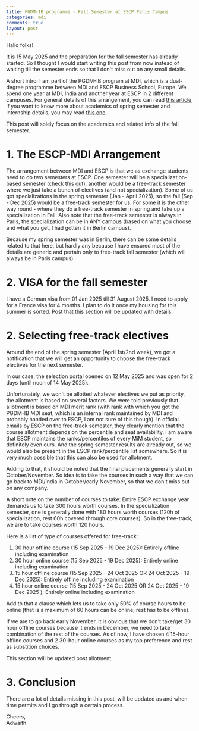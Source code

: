 ```yaml
---
title: PGDM-IB programme - Fall Semester at ESCP Paris Campus
categories: mdi
comments: true
layout: post
---
```


Hallo folks!

It is 15 May 2025 and the preparation for the fall semester has already started. So I thought I would start writing this post from now instead of waiting till the semester ends so that I don't miss out on any small details.

A short intro: I am part of the PGDM-IB program at MDI, which is a dual-degree programme between MDI and ESCP Business School, Europe. We spend one year at MDI, India and another year at ESCP in 2 different campuses. For general details of this arrangement, you can read [this article](/mdi/2025/02/28/on-the-mdi-pgdm-ib-program.html), if you want to know more about academics of spring semester and internship details, you may read [this one](/mdi/2025/03/01/ai-and-big-data-for-biz-innovation.html).

This post will solely focus on the academics and related info of the fall semester.

# 1. The ESCP-MDI Arrangement

The arrangement between MDI and ESCP is that we as exchange students need to do two semesters at ESCP. One semester will be a specialization-based semester (check [this out](/mdi/2025/03/01/ai-and-big-data-for-biz-innovation.html)), another would be a free-track semester where we just take a bunch of electives (and not specialization). Some of us got specializations in the spring semester (Jan - April 2025), so the fall (Sep - Dec 2025) would be a free-track semester for us. For some it is the other way round - where they do a free-track semester in spring and take up a specialization in Fall. Also note that the free-track semester is always in Paris, the specialization can be in ANY campus (based on what you choose and what you get, I had gotten it in Berlin campus).

Because my spring semester was in Berlin, there can be some details related to that here, but hardly any because I have ensured most of the details are generic and pertain only to free-track fall semester (which will always be in Paris campus).

# 2. VISA for the fall semester

I have a German visa from 01 Jan 2025 till 31 August 2025. I need to apply for a France visa for 4 months. I plan to do it once my housing for this summer is sorted. Post that this section will be updated with details.

# 2. Selecting free-track electives

Around the end of the spring semester (April 1st/2nd week), we got a notification that we will get an opportunity to choose the free-track electives for the next semester.

In our case, the selection portal opened on 12 May 2025 and was open for 2 days (until noon of 14 May 2025).

Unfortunately, we won't be allotted whatever electives we put as priority, the allotment is based on several factors. We were told previously that allotment is based on MDI merit rank (with rank with which you got the PGDM-IB MDI seat, which is an internal rank maintained by MDI and probably handed over to ESCP, I am not sure of this though). In official emails by ESCP on the free-track semester, they clearly mention that the course allotment depends on the percentile and seat availability. I am aware that ESCP maintains the ranks/percentiles of every MiM student, so definitely even ours. And the spring semester results are already out, so we would also be present in the ESCP rank/percentile list somewhere. So it is very much possible that this can also be used for allotment.

Adding to that, it should be noted that the final placements generally start in October/November. So idea is to take the courses in such a way that we can go back to MDI/India in October/early November, so that we don't miss out on any company.

A short note on the number of courses to take: Entire ESCP exchange year demands us to take 300 hours worth courses. In the specialization semester, one is generally done with 180 hours worth courses (120h of specialization, rest 60h covered through core courses). So in the free-track, we are to take courses worth 120 hours.

Here is a list of type of courses offered for free-track:

1. 30 hour offline course (15 Sep 2025 - 19 Dec 2025): Entirely offline including examination   
2. 30 hour online course (15 Sep 2025 - 19 Dec 2025): Entirely online including examination    
3. 15 hour offline course (15 Sep 2025 - 24 Oct 2025 OR 24 Oct 2025 - 19 Dec 2025): Entirely offline including examination   
4. 15 hour online course (15 Sep 2025 - 24 Oct 2025 OR 24 Oct 2025 - 19 Dec 2025 ): Entirely online including examination   

Add to that a clause which lets us to take only 50% of course hours to be online (that is a maximum of 60 hours can be online, rest has to be offline).

If we are to go back early November, it is obvious that we don't take/get 30 hour offline courses because it ends in December, we need to take combination of the rest of the courses. As of now, I have chosen 4 15-hour offline courses and 2 30-hour online courses as my top preference and rest as substition choices.

This section will be updated post allotment.

# 3. Conclusion

There are a lot of details missing in this post, will be updated as and when time permits and I go through a certain process.

Cheers,   
Adwaith